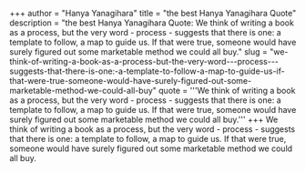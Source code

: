 +++
author = "Hanya Yanagihara"
title = "the best Hanya Yanagihara Quote"
description = "the best Hanya Yanagihara Quote: We think of writing a book as a process, but the very word - process - suggests that there is one: a template to follow, a map to guide us. If that were true, someone would have surely figured out some marketable method we could all buy."
slug = "we-think-of-writing-a-book-as-a-process-but-the-very-word---process---suggests-that-there-is-one:-a-template-to-follow-a-map-to-guide-us-if-that-were-true-someone-would-have-surely-figured-out-some-marketable-method-we-could-all-buy"
quote = '''We think of writing a book as a process, but the very word - process - suggests that there is one: a template to follow, a map to guide us. If that were true, someone would have surely figured out some marketable method we could all buy.'''
+++
We think of writing a book as a process, but the very word - process - suggests that there is one: a template to follow, a map to guide us. If that were true, someone would have surely figured out some marketable method we could all buy.
